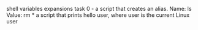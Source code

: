 shell variables expansions 
 task 0 - a script that creates an alias.
Name: ls
Value: rm *
 a script that prints hello user, where user is the current Linux user 
